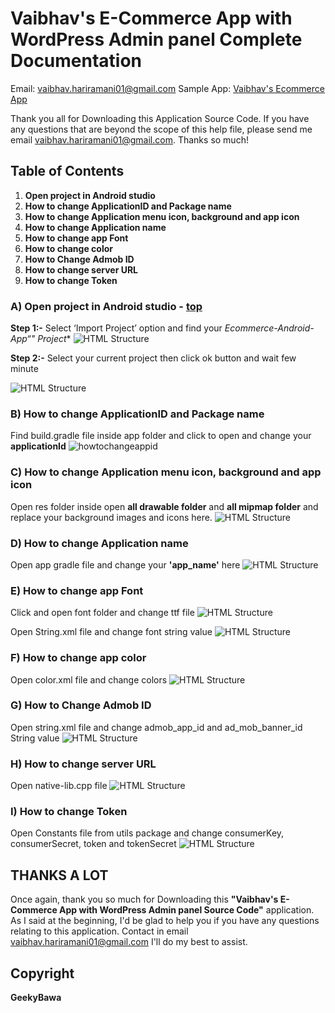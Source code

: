 # Vaibhav's E-Commerce App with WordPress Admin panel Complete Documentation

Email: [vaibhav.hariramani01@gmail.com](mailto:vaibhav.hariramani01@gmail.com)
Sample App: [Vaibhav's Ecommerce App](https://github.com/vaibhavhariaramani/Ecommerce-Android-App/raw/master/Ecommerce%20app.apk)

Thank you all for Downloading this Application Source Code. If you have any questions that are beyond the scope of this help file, please send me email [vaibhav.hariramani01@gmail.com](vaibhav.hariramani01@gmail.com). Thanks so much!</div>



## Table of Contents 
1. **Open project in Android studio**
2. **How to change ApplicationID and Package name**
3. **How to change Application menu icon, background and app icon**
4. **How to change Application name**
5. **How to change app Font**
6. **How to change color**
7. **How to Change Admob ID**
8. **How to change server URL**
9. **How to change Token**
### **A) Open project in Android studio** - [top](#toc) 
**Step 1:-** Select ‘Import Project’ option and find your **Ecommerce-Android-App*“" Project** 
![HTML Structure](assets/images/1.png) 

**Step 2:-** Select your current project then click ok button and wait few minute 

![HTML Structure](assets/images/2.png) 

### **B) How to change ApplicationID and Package name** 
Find build.gradle file inside app folder and click to open and change your **applicationId**
![howtochangeappid](assets/images/3.png) 

### **C) How to change Application menu icon, background and app icon** 
Open res folder inside open **all drawable folder** and **all mipmap folder** and replace your background images and icons here. 
![HTML Structure](assets/images/4.png) 

### **D) How to change Application name**  
Open app gradle file and change your **'app_name'** here 
![HTML Structure](assets/images/5.png) 

### **E) How to change app Font**  
Click and open font folder and change ttf file 
![HTML Structure](assets/images/6.png) 

Open String.xml file and change font string value 
![HTML Structure](assets/images/11.png) 

### **F) How to change app color**  
Open color.xml file and change colors 
![HTML Structure](assets/images/7.png) 

### **G) How to Change Admob ID** 
Open string.xml file and change admob_app_id and ad_mob_banner_id String value 
![HTML Structure](assets/images/8.png) 

### **H) How to change server URL**  
Open native-lib.cpp file 
![HTML Structure](assets/images/10.png) 

### **I) How to change Token** 
Open Constants file from utils package and change consumerKey, consumerSecret, token and tokenSecret 
![HTML Structure](assets/images/12.png) 

## THANKS A LOT
Once again, thank you so much for Downloading this **"Vaibhav's E-Commerce App with WordPress Admin panel Source Code"** application. As I said at the beginning, I'd be glad to help you if you have any questions relating to this application. Contact in email [vaibhav.hariramani01@gmail.com](mailto:vaibhav.hariramani01@gmail.com) I'll do my best to assist. 

## Copyright
**GeekyBawa** 
